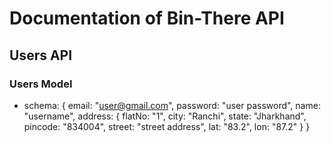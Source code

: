 # Documentation of Bin-There API

## Users API

### Users Model
- schema:
 {
        email: "user@gmail.com",
        password: "user password",
        name: "username",
        address: {
            flatNo: "1",
            city: "Ranchi",
            state: "Jharkhand",
            pincode: "834004",
            street: "street address",
            lat: "83.2",
            lon: "87.2"
        }
 }
            

   

